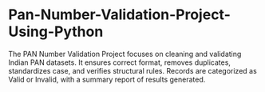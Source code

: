 # Pan-Number-Validation-Project-Using-Python
The PAN Number Validation Project focuses on cleaning and validating Indian PAN datasets. It ensures correct format, removes duplicates, standardizes case, and verifies structural rules. Records are categorized as Valid or Invalid, with a summary report of results generated.
